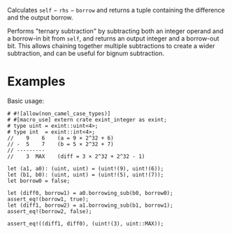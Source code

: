Calculates `self` &minus; `rhs` &minus; `borrow` and returns a tuple containing
the difference and the output borrow.

Performs "ternary subtraction" by subtracting both an integer operand and a
borrow-in bit from `self`, and returns an output integer and a borrow-out bit.
This allows chaining together multiple subtractions to create a wider
subtraction, and can be useful for bignum subtraction.

# Examples

Basic usage:

```
# #![allow(non_camel_case_types)]
# #[macro_use] extern crate exint_integer as exint;
# type uint = exint::uint<4>;
# type int  = exint::int<4>;
//    9    6    (a = 9 × 2^32 + 6)
// -  5    7    (b = 5 × 2^32 + 7)
// ---------
//    3  MAX    (diff = 3 × 2^32 + 2^32 - 1)

let (a1, a0): (uint, uint) = (uint!(9), uint!(6));
let (b1, b0): (uint, uint) = (uint!(5), uint!(7));
let borrow0 = false;

let (diff0, borrow1) = a0.borrowing_sub(b0, borrow0);
assert_eq!(borrow1, true);
let (diff1, borrow2) = a1.borrowing_sub(b1, borrow1);
assert_eq!(borrow2, false);

assert_eq!((diff1, diff0), (uint!(3), uint::MAX));
```
